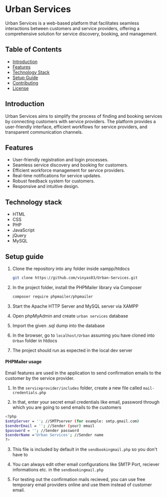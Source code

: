 # Urban Services

Urban Services is a web-based platform that facilitates seamless interactions between customers and service providers, offering a comprehensive solution for service discovery, booking, and management.

## Table of Contents

- [Introduction](#introduction)
- [Features](#features)
- [Technology Stack](#technology-stack)
- [Setup Guide](#setup-guide)
- [Contributing](#contributing)
- [License](#license)

## Introduction

Urban Services aims to simplify the process of finding and booking services by connecting customers with service providers. The platform provides a user-friendly interface, efficient workflows for service providers, and transparent communication channels.

## Features

- User-friendly registration and login processes.
- Seamless service discovery and booking for customers.
- Efficient workforce management for service providers.
- Real-time notifications for service updates.
- Robust feedback system for customers.
- Responsive and intuitive design.

## Technology stack

- HTML
- CSS
- PHP
- JavaScript
- jQuery
- MySQL

## Setup guide

1. Clone the repository into any folder inside xampp/htdocs

   ```bash
   git clone https://github.com/vinyas03/Urban-Services.git
   ```

2. In the project folder, install the PHPMailer library via Composer

   ```bash
   composer require phpmailer/phpmailer
   ```

3. Start the Apache HTTP Server and MySQL server via XAMPP

4. Open phpMyAdmin and create `urban services` database

5. Import the given .sql dump into the database

6. In the browser, go to `localhost/Urban` assuming you have cloned into `Urban` folder in htdocs

7. The project should run as expected in the local dev server

#### PHPMailer usage
Email features are used in the application to send confirmation emails to the customer by the service provider.

1. In the `serviceprovider/includes` folder, create a new file called `mail-credentials.php`

2. In that, enter your secret email credentials like email, password through which you are going to send emails to the customers

```bash
<?php
$smtpServer = ''; //SMTPserver (for example: smtp.gmail.com)
$senderEmail = ''; //Sender (your) email
$password = ''; //Sender password
$senderName ='Urban Services'; //Sender name
?>
```

3. This file is included by default in the `sendbookingmail.php` so you don't have to

4. You can always edit other email configurations like SMTP Port, reciever informations etc. in the `sendbookingmail.php`

5. For testing out the confirmation mails recieved, you can use free temporary email providers online and use them instead of customer email.
